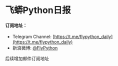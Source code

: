 # 飞蟒Python日报


#### 订阅地址：

- Telegram Channel: [https://t.me/flypython_daily](https://t.me/flypython_daily)
- 新浪微博: [@FlyPython](https://weibo.com/daige13)

后续增加邮件订阅地址
